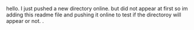 hello. I just pushed a new directory online. but did not appear at first so im adding this readme file and pushing it online to test if the directoroy will appear or not. .